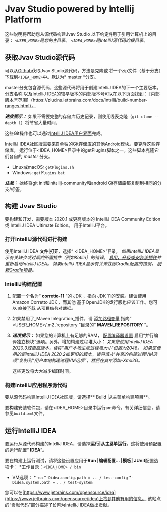 # Jvav Studio powered by Intellij Platform

这些说明将帮助您从源代码构建Jvav Studio
以下约定将用于引用计算机上的目录：
*`<USER_HOME>`是您的主目录。*
*`<IDEA_HOME>`是IntelliJ源代码的根目录。*

## 获取Jvav Studio源代码
可以从[Github](https://github.com/haarlemmer/Jvav-Studio-Community)获取Jvav Studio源代码，方法是克隆或
将一个zip文件（基于分支）下载到`<IDEA_HOME>`中。默认为* master *分支。

master分支包含源代码，这些源代码将用于创建IntelliJ IDEA的下一个主要版本。分支名称
以及IntelliJ IDEA的较早版本的内部版本号可以在以下页面找到：
[内部版本号范围]（https://plugins.jetbrains.com/docs/intellij/build-number-ranges.html）。

_**速度提示：**_ 如果不需要完整的存储库历史记录，则使用浅表克隆（`git clone --depth 1`）将节省大量时间。

这些Git操作也可以通过[IntelliJ IDEA用户界面](https://www.jetbrains.com/help/idea/using-git-integration.html)完成。

IntelliJ IDEA社区版需要来自单独的Git存储库的其他Android模块。要克隆这些存储库，
运行位于<IDEA_HOME>目录中的getPlugins脚本之一。这些脚本克隆它们各自的 *master* 分支。
* Linux或macOS: `getPlugins.sh`
* Windows: `getPlugins.bat`

_**注意：**_ 始终将git init和initellij-community和android Git存储库都复制到相同的分支/标签。

## 构建 Jvav Studio
要构建和开发，需要版本 2020.1 或更高版本的 IntelliJ IDEA Community Edition 或 IntelliJ IDEA Ultimate Edition。
用于IntelliJ平台。

### 打开IntelliJ源代码进行构建
使用IntelliJ IDEA **文件|打开**，选择“ <IDEA_HOME>”目录。
*如果IntelliJ IDEA显示有关缺少或过期的所需插件（例如Kotlin）的错误，
  [启用，升级或安装该插件](https://www.jetbrains.com/help/idea/managing-plugins.html)并重新启动IntelliJ IDEA。*
*如果IntelliJ IDEA显示有关未找到Gradle配置的错误，
  [刷新Gradle项目](https://www.jetbrains.com/help/idea/jetgradle-tool-window.html)。*

### IntelliJ构建配置
1. 配置一个名为“ **corretto-11** ”的 JDK ，指向 JDK 11 的安装。建议使用 Amazon Corretto JDK ，而其他
   基于OpenJDK的发行版也应该工作。您可以 [直接下载](https://www.jetbrains.com/help/idea/sdk.html#jdk-from-ide) 
   从项目结构对话框。
   
2. 如果禁用了_Maven Integration_插件，请 [添加路径变量](https://www.jetbrains.com/help/idea/absolute-path-variables.html) 
   指向“ <USER_HOME>/.m2 /repository ”目录的“ **MAVEN_REPOSITORY** ”。
   
3. _**速度提示：**_ 如果您的计算机上有足够的RAM，
   [配置编译器设置](https://www.jetbrains.com/help/idea/specification-compilation-settings.html)
   启用“并行编译独立模块”选项。另外，增加构建过程堆大小：
   *如果您使用IntelliJ IDEA 2020.3或更高版本，请将“用户本地生成过程堆大小”设置为2048。*
   *如果您使用的是IntelliJ IDEA 2020.2或更旧的版本，请将值从“共享的构建过程VM选项”复制到“用户本地构建过程VM选项”，然后在其中添加-Xmx2G。*
    
    这些更改将大大减少编译时间。

### 构建IntelliJ应用程序源代码
要从源代码构建IntelliJ IDEA社区版，请选择** Build |从主菜单构建项目**。

要构建安装软件包，请在<IDEA_HOME>目录中运行`ant`命令。有关详细信息，请参见`build.xml`文件。

## 运行IntelliJ IDEA
要运行从源代码构建的IntelliJ IDEA，请选择**运行|从主菜单运行**。这将使用预配置的运行配置“ **IDEA**”。

要在构建上运行测试，请将这些设置应用于**Run |编辑配置... |模板| JUnit**配置选项卡：
  *工作目录：`<IDEA_HOME> / bin`
  * VM选项：
    *`-ea`
    *`-Didea.config.path = .. / test-config`
    *`-Didea.system.path = .. / test-system`
 
您可以在[https://www.jetbrains.com/opensource/idea](https://www.jetbrains.com/opensource/idea)上找到其他有用的信息。
该站点的“贡献代码”部分描述了如何为IntelliJ IDEA做出贡献。

